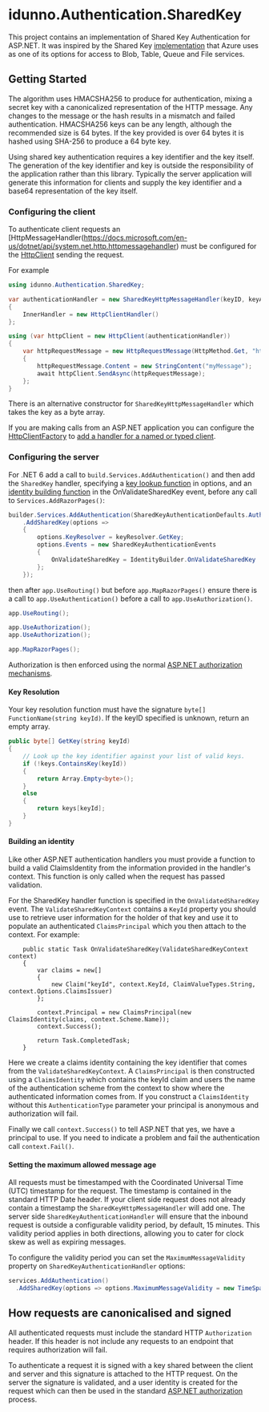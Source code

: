 ﻿# idunno.Authentication.SharedKey
 
This project contains an implementation of Shared Key Authentication for ASP.NET. 
It was inspired by the Shared Key [implementation](https://docs.microsoft.com/en-us/rest/api/storageservices/authorize-with-shared-key) that Azure uses as one of its options for access to 
Blob, Table, Queue and File services. 

## Getting Started

The algorithm uses HMACSHA256 to produce for authentication, mixing a secret key with a canonicalized representation of the HTTP message. Any changes to the message or the hash results 
in a mismatch and failed authentication. HMACSHA256 keys can be any length, although the recommended size is 64 bytes. If the key provided is over 64 bytes it is hashed using SHA-256 
to produce a 64 byte key.

Using shared key authentication requires a key identifier and the key itself. The generation of the key identifier and key is outside the responsibility of the application rather than
this library. Typically the server application will generate this information for clients and supply the key identifier and a base64 representation of the key itself.

### Configuring the client

To authenticate client requests an [HttpMessageHandler(https://docs.microsoft.com/en-us/dotnet/api/system.net.http.httpmessagehandler) must be configured for the 
[HttpClient](https://docs.microsoft.com/en-us/dotnet/api/system.net.http.httpclient) sending the request.

For example

```c#
using idunno.Authentication.SharedKey;

var authenticationHandler = new SharedKeyHttpMessageHandler(keyID, keyAsBase64String)
{
    InnerHandler = new HttpClientHandler()
};

using (var httpClient = new HttpClient(authenticationHandler))
{
    var httpRequestMessage = new HttpRequestMessage(HttpMethod.Get, "https://localhost");
    {
        httpRequestMessage.Content = new StringContent("myMessage");
        await httpClient.SendAsync(httpRequestMessage);
    };
}
```

There is an alternative constructor for `SharedKeyHttpMessageHandler` which takes the key as a byte array. 

If you are making calls from an ASP.NET application you can configure the [HttpClientFactory](https://docs.microsoft.com/en-us/aspnet/core/fundamentals/http-requests) to 
[add a handler for a named or typed client](https://docs.microsoft.com/en-us/aspnet/core/fundamentals/http-requests?view=aspnetcore-6.0#configure-the-httpmessagehandler).

### Configuring the server

For .NET 6 add a call to `build.Services.AddAuthentication()` and then add the `SharedKey` handler, specifying a [key lookup function](#keyResolution) in options, 
and an [identity building function](#identityBuilding) in the OnValidateSharedKey event, before any call to `Services.AddRazorPages()`:

```c#
builder.Services.AddAuthentication(SharedKeyAuthenticationDefaults.AuthenticationScheme)
    .AddSharedKey(options =>
    {
        options.KeyResolver = keyResolver.GetKey;
        options.Events = new SharedKeyAuthenticationEvents
        {
            OnValidateSharedKey = IdentityBuilder.OnValidateSharedKey
        };
    });
```

then after `app.UseRouting()` but before `app.MapRazorPages()` ensure there is a call to `app.UseAuthentication()` before a call to `app.UseAuthorization()`.

```c#
app.UseRouting();

app.UseAuthorization();
app.UseAuthorization();

app.MapRazorPages();
```

Authorization is then enforced using the normal [ASP.NET authorization mechanisms](https://docs.microsoft.com/en-us/aspnet/core/security/authorization/introduction?view=aspnetcore-6.0).

#### <a name="keyResolution"></a>Key Resolution

Your key resolution function must have the signature `byte[] FunctionName(string keyId)`. If the keyID specified is unknown, return an empty array.

```c#
public byte[] GetKey(string keyId)
{
    // Look up the key identifier against your list of valid keys.
    if (!keys.ContainsKey(keyId))
    {
        return Array.Empty<byte>();
    }
    else
    {
        return keys[keyId];
    }
}
```

#### <a name="identityBuilding"></a>Building an identity

Like other ASP.NET authentication handlers you must provide a function to build a valid ClaimsIdentity from the information provided in the handler's context. 
This function is only called when the request has passed validation.

For the SharedKey handler function is specified in the `OnValidatedSharedKey` event. The `ValidateSharedKeyContext` contains a `KeyId` property you should use to 
retrieve user information for the holder of that key and use it to populate an authenticated `ClaimsPrincipal` which you then attach to the context. For example: 

```
    public static Task OnValidateSharedKey(ValidateSharedKeyContext context)
    {
        var claims = new[]
        {
            new Claim("keyId", context.KeyId, ClaimValueTypes.String, context.Options.ClaimsIssuer)
        };

        context.Principal = new ClaimsPrincipal(new ClaimsIdentity(claims, context.Scheme.Name));
        context.Success();

        return Task.CompletedTask;
    }
```

Here we create a claims identity containing the key identifier that comes from the `ValidateSharedKeyContext`. A `ClaimsPrincipal` is then constructed 
using a `ClaimsIdentity` which contains the keyId claim and users the name of the authentication scheme from the context to show where the authenticated information
comes from. If you construct a `ClaimsIdentity` without this `AuthenticationType` parameter your principal is anonymous and authorization will fail.

Finally we call `context.Success()` to tell ASP.NET that yes, we have a principal to use. If you need to indicate a problem and fail the authentication 
call `context.Fail()`.

#### Setting the maximum allowed message age

All requests must be timestamped with the Coordinated Universal Time (UTC) timestamp for the request. The timestamp is contained in the standard HTTP Date header. 
If your client side request does not already contain a timestamp the `SharedKeyHttpMessageHandler` will add one. The server side `SharedKeyAuthenticationHandler` will ensure
that the inbound request is outside a configurable validity period, by default, 15 minutes. This validity period applies in both directions, allowing you to cater for clock skew as 
well as expiring messages.

To configure the validity period you can set the `MaximumMessageValidity` property on `SharedKeyAuthenticationHandler` options:

```c#
services.AddAuthentication()
  .AddSharedKey(options => options.MaximumMessageValidity = new TimeSpan(0,0,5));
```

## How requests are canonicalised and signed

All authenticated requests must include the standard HTTP `Authorization` header. If this header is not include any requests to an endpoint that requires authorization will fail.

To authenticate a request it is signed with a key shared between the client and server and this signature is attached to the HTTP request. On the server the signature is validated, and 
a user identity is created for the request which can then be used in the standard [ASP.NET authorization](https://docs.microsoft.com/en-us/aspnet/core/security/authorization/introduction) process.
